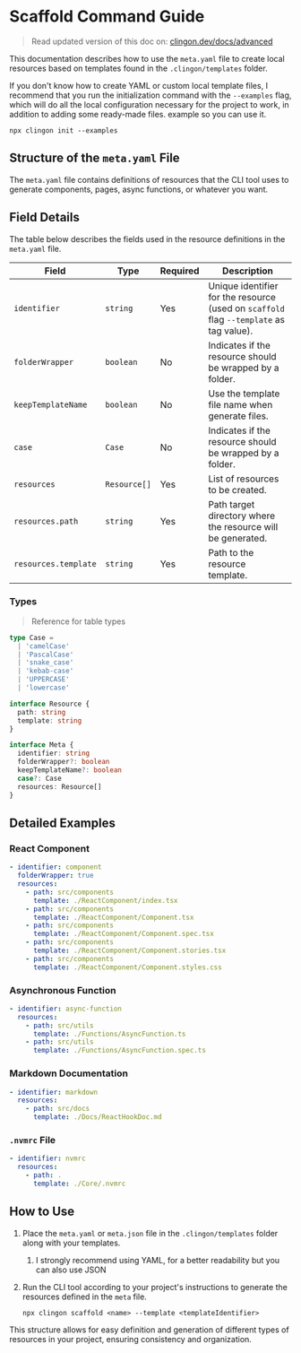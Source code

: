 # Scaffold Command Guide

> Read updated version of this doc on: [clingon.dev/docs/advanced](https://www.clingon.dev/docs/advanced)

This documentation describes how to use the `meta.yaml` file to create local resources based on templates found in the `.clingon/templates` folder.

If you don't know how to create YAML or custom local template files, I recommend that you run the initialization command with the `--examples` flag, which will do all the local configuration necessary for the project to work, in addition to adding some ready-made files. example so you can use it.

```shell
npx clingon init --examples
```

## Structure of the `meta.yaml` File

The `meta.yaml` file contains definitions of resources that the CLI tool uses to generate components, pages, async functions, or whatever you want.

## Field Details

The table below describes the fields used in the resource definitions in the `meta.yaml` file.

| Field                | Type         | Required | Description                                                                             |
| -------------------- | ------------ | -------- | --------------------------------------------------------------------------------------- |
| `identifier`         | `string`     | Yes      | Unique identifier for the resource (used on `scaffold` flag `--template` as tag value). |
| `folderWrapper`      | `boolean`    | No       | Indicates if the resource should be wrapped by a folder.                                |
| `keepTemplateName`   | `boolean`    | No       | Use the template file name when generate files.                                         |
| `case`               | `Case`       | No       | Indicates if the resource should be wrapped by a folder.                                |
| `resources`          | `Resource[]` | Yes      | List of resources to be created.                                                        |
| `resources.path`     | `string`     | Yes      | Path target directory where the resource will be generated.                             |
| `resources.template` | `string`     | Yes      | Path to the resource template.                                                          |

### Types

> Reference for table types

```ts
type Case =
  | 'camelCase'
  | 'PascalCase'
  | 'snake_case'
  | 'kebab-case'
  | 'UPPERCASE'
  | 'lowercase'

interface Resource {
  path: string
  template: string
}

interface Meta {
  identifier: string
  folderWrapper?: boolean
  keepTemplateName?: boolean
  case?: Case
  resources: Resource[]
}
```

## Detailed Examples

### React Component

```yaml
- identifier: component
  folderWrapper: true
  resources:
    - path: src/components
      template: ./ReactComponent/index.tsx
    - path: src/components
      template: ./ReactComponent/Component.tsx
    - path: src/components
      template: ./ReactComponent/Component.spec.tsx
    - path: src/components
      template: ./ReactComponent/Component.stories.tsx
    - path: src/components
      template: ./ReactComponent/Component.styles.css
```

### Asynchronous Function

```yaml
- identifier: async-function
  resources:
    - path: src/utils
      template: ./Functions/AsyncFunction.ts
    - path: src/utils
      template: ./Functions/AsyncFunction.spec.ts
```

### Markdown Documentation

```yaml
- identifier: markdown
  resources:
    - path: src/docs
      template: ./Docs/ReactHookDoc.md
```

### `.nvmrc` File

```yaml
- identifier: nvmrc
  resources:
    - path: .
      template: ./Core/.nvmrc
```

## How to Use

1. Place the `meta.yaml` or `meta.json` file in the `.clingon/templates` folder along with your templates.
   1. I strongly recommend using YAML, for a better readability but you can also use JSON
2. Run the CLI tool according to your project's instructions to generate the resources defined in the `meta` file.

   ```shell
   npx clingon scaffold <name> --template <templateIdentifier>
   ```

This structure allows for easy definition and generation of different types of resources in your project, ensuring consistency and organization.
